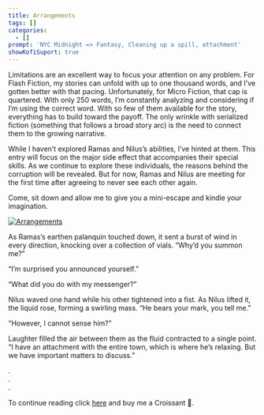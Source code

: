 ```yaml
---
title: Arrangements
tags: []
categories:
  - []
prompt: 'NYC Midnight => Fantasy, Cleaning up a spill, attachment'
showKofiSuport: true
---
```

Limitations are an excellent way to focus your attention on any problem. For Flash Fiction, my stories can unfold with up to one thousand words, and I’ve gotten better with that pacing. Unfortunately, for Micro Fiction, that cap is quartered. With only 250 words, I’m constantly analyzing and considering if I’m using the correct word. With so few of them available for the story, everything has to build toward the payoff. The only wrinkle with serialized fiction (something that follows a broad story arc) is the need to connect them to the growing narrative.<!-- more -->

While I haven’t explored Ramas and Nilus’s abilities, I’ve hinted at them. This entry will focus on the major side effect that accompanies their special skills. As we continue to explore these individuals, the reasons behind the corruption will be revealed. But for now, Ramas and Nilus are meeting for the first time after agreeing to never see each other again.

Come, sit down and allow me to give you a mini-escape and kindle your imagination.


<div class="center">

[![Arrangements](/images/ko-fi/2021/arrangements.png "Arrangements")](https://ko-fi.com/...)

</div>

As Ramas’s earthen palanquin touched down, it sent a burst of wind in every direction, knocking over a collection of vials. “Why’d you summon me?” 

“I’m surprised you announced yourself.” 

“What did you do with my messenger?” 

Nilus waved one hand while his other tightened into a fist. As Nilus lifted it, the liquid rose, forming a swirling mass. “He bears your mark, you tell me.” 

“However, I cannot sense him?” 

Laughter filled the air between them as the fluid contracted to a single point. “I have an attachment with the entire town, which is where he’s relaxing. But we have important matters to discuss.” 

<div class="center story-ellipses">

.</br>
.</br>
.</br>

</div>

<div class="center"d>

To continue reading click [here](https://ko-fi.com/...) and buy me a Croissant &#129360;.

</div>